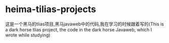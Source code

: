 # heima-tilias-projects
这是一个黑马的tlias项目,黑马javaweb中的代码,我在学习的时候跟着写的(This is a dark horse tlias project, the code in the dark horse Javaweb, which I wrote while studying)
